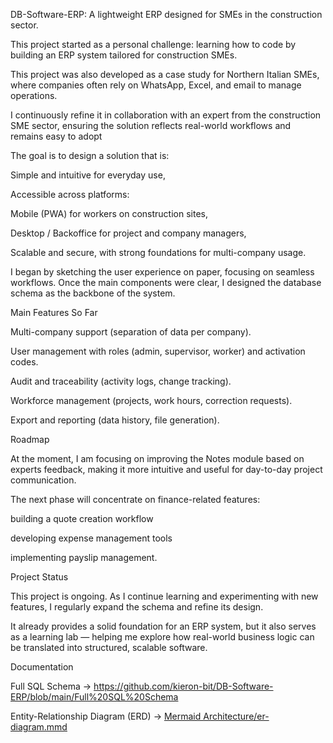 DB-Software-ERP: A lightweight ERP designed for SMEs in the construction sector.

This project started as a personal challenge: learning how to code by building an ERP system tailored for construction SMEs.

This project was also developed as a case study for Northern Italian SMEs, where companies often rely on WhatsApp, Excel, and email to manage operations.

I continuously refine it in collaboration with an expert from the construction SME sector, ensuring the solution reflects real-world workflows and remains easy to adopt

The goal is to design a solution that is:

  Simple and intuitive for everyday use,

  Accessible across platforms:

  Mobile (PWA) for workers on construction sites,

  Desktop / Backoffice for project and company managers,

  Scalable and secure, with strong foundations for multi-company usage.


I began by sketching the user experience on paper, focusing on seamless workflows. Once the main components were clear, I designed the database schema as the backbone of the system.


Main Features So Far

Multi-company support (separation of data per company).

User management with roles (admin, supervisor, worker) and activation codes.

Audit and traceability (activity logs, change tracking).

Workforce management (projects, work hours, correction requests).

Export and reporting (data history, file generation).


Roadmap

At the moment, I am focusing on improving the Notes module based on experts feedback, making it more intuitive and useful for day-to-day project communication. 

The next phase will concentrate on finance-related features: 

building a quote creation workflow

developing expense management tools

implementing payslip management. 



Project Status

This project is ongoing. As I continue learning and experimenting with new features, I regularly expand the schema and refine its design.

It already provides a solid foundation for an ERP system, but it also serves as a learning lab — helping me explore how real-world business logic can be translated into structured, scalable software.


Documentation

Full SQL Schema -> https://github.com/kieron-bit/DB-Software-ERP/blob/main/Full%20SQL%20Schema

Entity-Relationship Diagram (ERD) -> [Mermaid Architecture/er-diagram.mmd](https://github.com/kieron-bit/DB-Software-ERP/blob/main/Mermaid%20Architecture)
